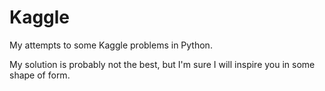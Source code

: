 # Kaggle
My attempts to some Kaggle problems in Python.

My solution is probably not the best, but I'm sure I will inspire you in some shape of form.
